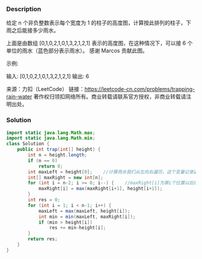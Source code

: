 ### Description

给定 n 个非负整数表示每个宽度为 1 的柱子的高度图，计算按此排列的柱子，下雨之后能接多少雨水。



上面是由数组 [0,1,0,2,1,0,1,3,2,1,2,1] 表示的高度图，在这种情况下，可以接 6 个单位的雨水（蓝色部分表示雨水）。 感谢 Marcos 贡献此图。

示例:

输入: [0,1,0,2,1,0,1,3,2,1,2,1]
输出: 6

来源：力扣（LeetCode）
链接：https://leetcode-cn.com/problems/trapping-rain-water
著作权归领扣网络所有。商业转载请联系官方授权，非商业转载请注明出处。

### Solution
```java
import static java.lang.Math.max;
import static java.lang.Math.min;
class Solution {
    public int trap(int[] height) {
        int n = height.length;
        if (n == 0)
            return 0;
        int maxLeft = height[0];	//计算雨水我们从左向右遍历，这个变量记录遍历过程中最大的柱子高度
        int[] maxRight = new int[n];
        for (int i = n-2; i >= 0; i--) {	//maxRight[i]为第i个位置以后的最高值
            maxRight[i] = max(maxRight[i+1], height[i+1]);
        }
        int res = 0;
        for (int i = 1; i < n-1; i++) {
            maxLeft = max(maxLeft, height[i]);
            int min = min(maxLeft, maxRight[i]);
            if (min > height[i])
                res += min-height[i];
        }
        return res;
    }
}
```

